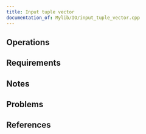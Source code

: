 ```yaml
---
title: Input tuple vector
documentation_of: Mylib/IO/input_tuple_vector.cpp
---
```


## Operations

## Requirements

## Notes

## Problems

## References
